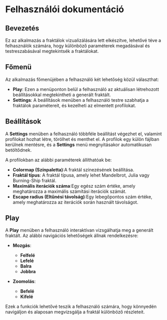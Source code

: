 # Felhasználói dokumentáció

## Bevezetés
Ez az alkalmazás a fraktálok vizualizálására lett elkészítve, lehetővé téve a felhasználók számára, hogy különböző paraméterek megadásával és testreszabásával megtekintsék a fraktálokat.

## Főmenü
Az alkalmazás főmenüjében a felhasználó két lehetőség közül választhat:

- **Play**: Ezen a menüponton belül a felhasználó az aktuálisan létrehozott beállításokkal megtekintheti a generált fraktált.
- **Settings**: A beállítások menüben a felhasználó testre szabhatja a fraktálok paramétereit, és kezelheti az elmentett profilokat.

## Beállítások
A **Settings** menüben a felhasználó többféle beállítást végezhet el, valamint profilokat hozhat létre, törölhet és menthet el. A profilok egy külön fájlban kerülnek mentésre, és a **Settings** menü megnyitásakor automatikusan betöltődnek.

A profilokban az alábbi paraméterek állíthatóak be:

- **Colormap (Színpaletta)**:A fraktál színezésének beállítása.
- **Fraktál típus**: A fraktál típusa, amely lehet Mandelbrot, Julia vagy Burning-Ship fraktál.
- **Maximális iterációk száma**:Egy egész szám értéke, amely meghatározza a maximális számítási iterációk számát.
- **Escape radius (Eltűnési távolság)**:Egy lebegőpontos szám értéke, amely meghatározza az iterációk során használt távolságot.

## Play
A **Play** menüben a felhasználó interaktívan vizsgálhatja meg a generált fraktált. Az alábbi navigációs lehetőségek állnak rendelkezésre:

- **Mozgás**:
  - **Felfelé**
  - **Lefelé**
  - **Balra**
  - **Jobbra**

- **Zoomolás**:
  - **Befelé**
  - **Kifelé**


Ezek a funkciók lehetővé teszik a felhasználó számára, hogy könnyedén navigáljon és alaposan megvizsgálja a fraktál különböző részleteit.